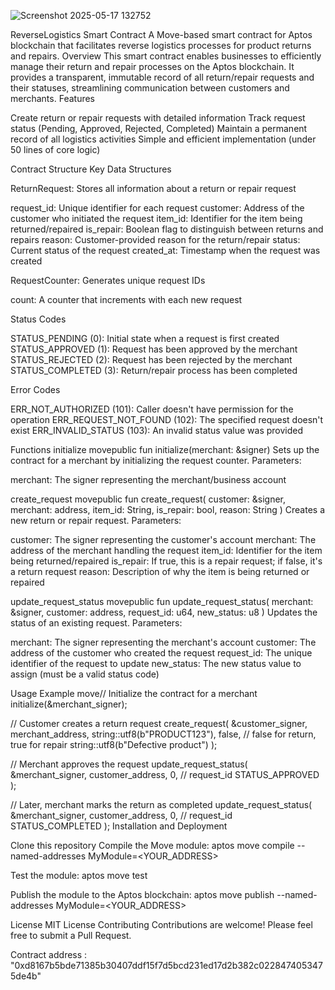 
![Screenshot 2025-05-17 132752](https://github.com/user-attachments/assets/fccc1d56-afc6-409b-9dca-eb9776c7cd7e)

ReverseLogistics Smart Contract
A Move-based smart contract for Aptos blockchain that facilitates reverse logistics processes for product returns and repairs.
Overview
This smart contract enables businesses to efficiently manage their return and repair processes on the Aptos blockchain. It provides a transparent, immutable record of all return/repair requests and their statuses, streamlining communication between customers and merchants.
Features

Create return or repair requests with detailed information
Track request status (Pending, Approved, Rejected, Completed)
Maintain a permanent record of all logistics activities
Simple and efficient implementation (under 50 lines of core logic)

Contract Structure
Key Data Structures

ReturnRequest: Stores all information about a return or repair request

request_id: Unique identifier for each request
customer: Address of the customer who initiated the request
item_id: Identifier for the item being returned/repaired
is_repair: Boolean flag to distinguish between returns and repairs
reason: Customer-provided reason for the return/repair
status: Current status of the request
created_at: Timestamp when the request was created


RequestCounter: Generates unique request IDs

count: A counter that increments with each new request



Status Codes

STATUS_PENDING (0): Initial state when a request is first created
STATUS_APPROVED (1): Request has been approved by the merchant
STATUS_REJECTED (2): Request has been rejected by the merchant
STATUS_COMPLETED (3): Return/repair process has been completed

Error Codes

ERR_NOT_AUTHORIZED (101): Caller doesn't have permission for the operation
ERR_REQUEST_NOT_FOUND (102): The specified request doesn't exist
ERR_INVALID_STATUS (103): An invalid status value was provided

Functions
initialize
movepublic fun initialize(merchant: &signer)
Sets up the contract for a merchant by initializing the request counter.
Parameters:

merchant: The signer representing the merchant/business account

create_request
movepublic fun create_request(
    customer: &signer,
    merchant: address,
    item_id: String,
    is_repair: bool,
    reason: String
)
Creates a new return or repair request.
Parameters:

customer: The signer representing the customer's account
merchant: The address of the merchant handling the request
item_id: Identifier for the item being returned/repaired
is_repair: If true, this is a repair request; if false, it's a return request
reason: Description of why the item is being returned or repaired

update_request_status
movepublic fun update_request_status(
    merchant: &signer,
    customer: address,
    request_id: u64,
    new_status: u8
)
Updates the status of an existing request.
Parameters:

merchant: The signer representing the merchant's account
customer: The address of the customer who created the request
request_id: The unique identifier of the request to update
new_status: The new status value to assign (must be a valid status code)

Usage Example
move// Initialize the contract for a merchant
initialize(&merchant_signer);

// Customer creates a return request
create_request(
    &customer_signer,
    merchant_address,
    string::utf8(b"PRODUCT123"),
    false, // false for return, true for repair
    string::utf8(b"Defective product")
);

// Merchant approves the request
update_request_status(
    &merchant_signer,
    customer_address,
    0, // request_id
    STATUS_APPROVED
);

// Later, merchant marks the return as completed
update_request_status(
    &merchant_signer,
    customer_address,
    0, // request_id
    STATUS_COMPLETED
);
Installation and Deployment

Clone this repository
Compile the Move module:
aptos move compile --named-addresses MyModule=<YOUR_ADDRESS>

Test the module:
aptos move test

Publish the module to the Aptos blockchain:
aptos move publish --named-addresses MyModule=<YOUR_ADDRESS>


License
MIT License
Contributing
Contributions are welcome! Please feel free to submit a Pull Request.

Contract address : "0xd8167b5bde71385b30407ddf15f7d5bcd231ed17d2b382c0228474053475de4b"
